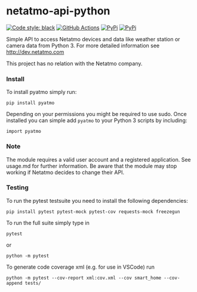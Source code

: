 netatmo-api-python
==================
[![Code style: black](https://img.shields.io/badge/code%20style-black-000000.svg)](https://github.com/ambv/black)
[![GitHub Actions](https://github.com/jabesq/netatmo-api-python/workflows/Python%20package/badge.svg)](https://github.com/jabesq/netatmo-api-python/actions?workflow=Python+package)
[![PyPi](https://img.shields.io/pypi/v/pyatmo.svg)](https://pypi.python.org/pypi/pyatmo)
[![PyPi](https://img.shields.io/pypi/l/pyatmo.svg)](https://github.com/jabesq/netatmo-api-python/blob/master/LICENSE.txt)


Simple API to access Netatmo devices and data like weather station or camera data from Python 3.
For more detailed information see http://dev.netatmo.com

This project has no relation with the Netatmo company.

### Install ###

To install pyatmo simply run:

    pip install pyatmo

Depending on your permissions you might be required to use sudo.
Once installed you can simple add `pyatmo` to your Python 3 scripts by including:

    import pyatmo

### Note ###

The module requires a valid user account and a registered application. See usage.md for further information.
Be aware that the module may stop working if Netatmo decides to change their API.


### Testing ###

To run the pytest testsuite you need to install the following dependencies:

    pip install pytest pytest-mock pytest-cov requests-mock freezegun

To run the full suite simply type in

    pytest

or

    python -m pytest

To generate code coverage xml (e.g. for use in VSCode) run

    python -m pytest --cov-report xml:cov.xml --cov smart_home --cov-append tests/
